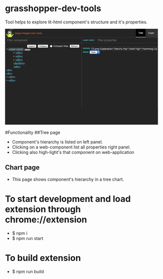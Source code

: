 # grasshopper-dev-tools
Tool helps to explore lit-html component's structure and it's properties.

<p align="center">
  <img src="https://raw.githubusercontent.com/amant/grasshopper-dev-tools/master/assets/images/screen-shot-1-1280x800.png" alt="screenshot">  
</p>

#Functionality
##Tree page
- Component's hierarchy is listed on left panel.
- Clicking on a web-component list all properties right panel.
- Clicking also high-light's that component on web-application

## Chart page
- This page shows component's hierarchy in a tree chart.

# To start development and load extension through chrome://extension
- $ npm i
- $ npm run start

# To build extension
- $ npm run build
